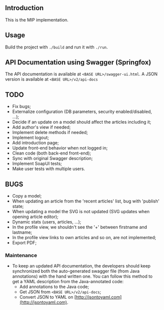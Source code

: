 ## Introduction

This is the MIP implementation.

## Usage

Build the project with `./build` and run it with `./run`.

## API Documentation using Swagger (Springfox)

The API documentation is available at `<BASE URL>/swagger-ui.html`. A JSON version is available at `<BASE URL>/v2/api-docs`

## TODO

* Fix bugs;
* Externalize configuration (DB parameters, security enabled/disabled, ...);
* Decide if an update on a model should affect the articles including it;
* Add author's view if needed;
* Implement delete methods if  needed;
* Implement logout;
* Add introduction page;
* Update front-end behavior when not logged in;
* Clean code (both back-end front-end);
* Sync with original Swagger description;
* Implement SoapUI tests;
* Make user tests with multiple users.

## BUGS

* Copy a model;
* When updating an article from the 'recent articles' list, bug with 'publish' state;
* When updating a model the SVG is not updated (SVG updates when opening article editor);
* Dynamic stats (users, articles, ...);
* In the profile view, we shouldn't see the '+' between firstname and lastname;
* In the profile view links to own articles and so on, are not implemented;
* Export PDF;



### Maintenance

* To keep an updated API documentation, the developers should keep synchronized both the auto-generated swagger file (from Java annotations) with the hand written one. You can follow this method to get a YAML description from the Java-annotated code:
  * Add annotations to the Java code;
  * Get JSON from `<BASE URL>/v2/api-docs`;
  * Convert JSON to YAML on [http://jsontoyaml.com](http://jsontoyaml.com).
  